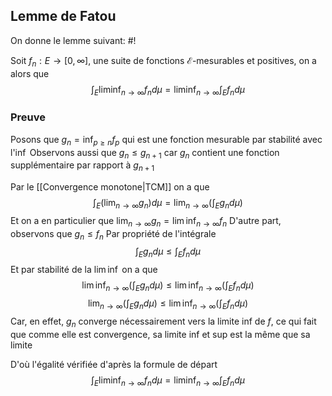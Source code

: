 ## Lemme de Fatou
On donne le lemme suivant: #!

Soit $f_{n}: E \to [0, \infty]$, une suite de fonctions $\mathcal E$-mesurables et positives, on a alors que $$
\int_{E}\liminf_{ n \to \infty } f_{n} d\mu = \liminf_{ n \to \infty } \int_{E} f_{n} d\mu 
$$
<!--ID: 1732221918017-->




### Preuve
Posons que $g_{n} = \inf_{p \geq n} f_{p}$ qui est une fonction mesurable par stabilité avec l'$\inf$
Observons aussi que $g_{n} \leq g_{n+1}$ car $g_{n}$ contient une fonction supplémentaire par rapport à $g_{n+1}$

Par le [[Convergence monotone|TCM]] on a que
$$
\int_{E}
 \left( \lim_{ n \to \infty } g_{n} \right) d\mu = \lim_{ n \to \infty } \left( \int_{E} g_{n} d\mu \right)$$
Et on a en particulier que $\lim_{ n \to \infty } g_{n} = \lim\inf_{ n \to \infty } f_{n}$
D'autre part, observons que $g_{n} \leq f_{n}$
Par propriété de l'intégrale $$
\int_{E}g_{n} d\mu \leq \int_{E}f_{n}d\mu
$$
Et par stabilité de la $\lim\inf$ on a que
$$
\lim\inf_{ n \to \infty } \left(  \int_{E}g_{n} d\mu \right) \leq \lim\inf_{ n \to \infty } \left(\int_{E}f_{n}d\mu\right)
$$
$$\lim_{ n \to \infty } \left(  \int_{E}g_{n} d\mu \right) \leq \lim\inf_{ n \to \infty } \left(\int_{E}f_{n}d\mu\right)$$
Car, en effet, $g_{n}$ converge nécessairement vers la limite inf de $f$, ce qui fait que comme elle est convergence, sa limite inf et sup est la même que sa limite

D'où l'égalité vérifiée d'après la formule de départ
$$
\int_{E}\liminf_{ n \to \infty } f_{n} d\mu = \liminf_{ n \to \infty } \int_{E} f_{n} d\mu 
$$